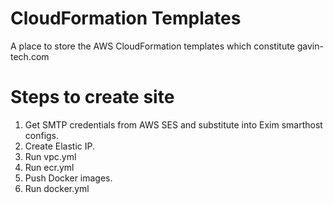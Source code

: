 # CloudFormation Templates
A place to store the AWS CloudFormation templates which constitute gavin-tech.com

# Steps to create site
1. Get SMTP credentials from AWS SES and substitute into Exim smarthost configs.
1. Create Elastic IP.
1. Run vpc.yml
1. Run ecr.yml
1. Push Docker images.
1. Run docker.yml